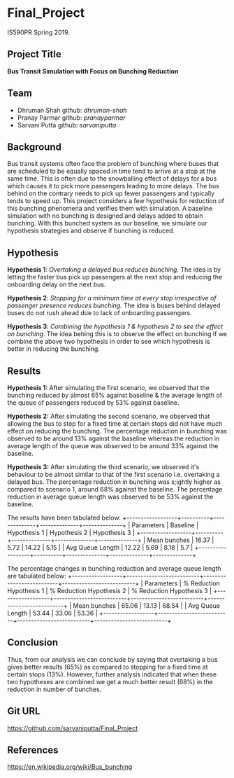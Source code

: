 # Final_Project
IS590PR Spring 2019.

## Project Title
**Bus Transit Simulation with Focus on Bunching Reduction**

## Team
- Dhruman Shah github: *dhruman-shah*
- Pranay Parmar github: *pranayparmar*
- Sarvani Putta github: *sarvaniputta*

## Background
Bus transit systems often face the problem of bunching where buses that are scheduled to be equally spaced in time tend to arrive at a stop at the same time.
This is often due to the snowballing effect of delays for a bus which causes it to pick more passengers leading to more delays. The bus behind on the contrary needs to pick up
fewer passengers and typically tends to speed up. This project considers a few hypothesis for reduction of this bunching phenomena and verifies them with simulation. A baseline
simulation with no bunching is designed and delays added to obtain bunching. With this bunched system as our baseline, we simulate our hypothesis strategies and observe if bunching
is reduced.

## Hypothesis
**Hypothesis 1**: *Overtaking a delayed bus reduces bunching.* The idea is by letting the faster bus pick up passengers at the next stop and reducing the onboarding delay on the next bus.

**Hypothesis 2**: *Stopping for a minimum time at every stop irrespective of passenger presence reduces bunching.* The idea is buses behind delayed buses do not rush ahead due to lack of onboarding passengers.

**Hypothesis 3**: *Combining the hypothesis 1 & hypothesis 2 to see the effect on bunching*. The idea behing this is to observe the effect on bunching if we combine the above two hypothesis in order to see which hypothesis is better in reducing the bunching.

## Results
**Hypothesis 1:**
After simulating the first scenario, we observed that the bunching reduced by almost 65% against baseline & the average length of the queue of passengers reduced by 53% against baseline. 

**Hypothesis 2:**
After simulating the second scenario, we observed that allowing the bus to stop for a fixed time at certain stops did not have much effect on reducing the bunching. The percentage reduction in bunching was observed to be around 13% against the baseline whereas the reduction in average length of the queue was observed to be around 33% against the baseline.

**Hypothesis 3:**
After simulating the third scenario, we observed it's behaviour to be almost similar to that of the first scenario i.e. overtaking a delayed bus. The percentage reduction in bunching was s;ightly higher as compared to scenario 1, around 68% against the baseline. The percentage reduction in average queue length was observed to be 53% against the baseline. 

The results have been tabulated below:
+------------------+----------+--------------+--------------+--------------+
|    Parameters    | Baseline | Hypothesis 1 | Hypothesis 2 | Hypothesis 3 |
+------------------+----------+--------------+--------------+--------------+
|   Mean bunches   |  16.37   |     5.72     |    14.22     |     5.15     |
| Avg Queue Length |  12.22   |     5.69     |     8.18     |     5.7      |
+------------------+----------+--------------+--------------+--------------+

The percentage changes in bunching reduction and average queue length are tabulated below:
+------------------+--------------------------+--------------------------+--------------------------+
|    Parameters    | % Reduction Hypothesis 1 | % Reduction Hypothesis 2 | % Reduction Hypothesis 3 |
+------------------+--------------------------+--------------------------+--------------------------+
|   Mean bunches   |          65.06           |          13.13           |          68.54           |
| Avg Queue Length |          53.44           |          33.06           |          53.36           |
+------------------+--------------------------+--------------------------+--------------------------+

## Conclusion
Thus, from our analysis we can conclude by saying that overtaking a bus gives better results (65%) as compared to stopping for a fixed time at certain stops (13%). However, further analysis indicated that when these two hypotheses are combined we get a much better result (68%) in the reduction in number of bunches.


## Git URL
https://github.com/sarvaniputta/Final_Project

## References
https://en.wikipedia.org/wiki/Bus_bunching


